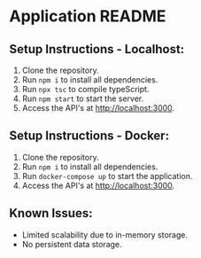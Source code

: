 # Application README

## Setup Instructions - Localhost:

1. Clone the repository.
2. Run `npm i` to install all dependencies.
3. Run `npx tsc` to compile typeScript.
4. Run `npm start` to start the server.
5. Access the API's at [http://localhost:3000](http://localhost:3000).

## Setup Instructions - Docker:

1. Clone the repository.
2. Run `npm i` to install all dependencies.
3. Run `docker-compose up` to start the application.
4. Access the API's at [http://localhost:3000](http://localhost:3000).

## Known Issues:

- Limited scalability due to in-memory storage.
- No persistent data storage.
